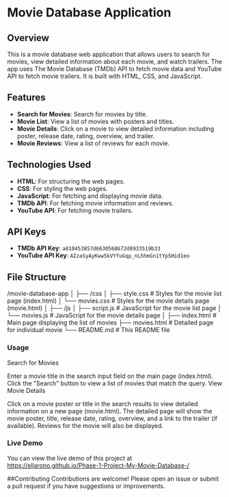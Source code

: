 # Movie Database Application

## Overview

This is a movie database web application that allows users to search for movies, view detailed information about each movie, and watch trailers. The app uses The Movie Database (TMDb) API to fetch movie data and YouTube API to fetch movie trailers. It is built with HTML, CSS, and JavaScript.

## Features

- **Search for Movies**: Search for movies by title.
- **Movie List**: View a list of movies with posters and titles.
- **Movie Details**: Click on a movie to view detailed information including poster, release date, rating, overview, and trailer.
- **Movie Reviews**: View a list of reviews for each movie.

## Technologies Used

- **HTML**: For structuring the web pages.
- **CSS**: For styling the web pages.
- **JavaScript**: For fetching and displaying movie data.
- **TMDb API**: For fetching movie information and reviews.
- **YouTube API**: For fetching movie trailers.

## API Keys

- **TMDb API Key**: `a010453857d6630568672d8933519b33`
- **YouTube API Key**: `AIzaSyAyKww5kVYfuGqp_nLhhmGn1tYpSHid1eo`

## File Structure
/movie-database-app
│
├── /css
│ ├── style.css # Styles for the movie list page (index.html)
│ └── movies.css # Styles for the movie details page (movie.html)
│
├── /js
│ ├── script.js # JavaScript for the movie list page
│ └── movies.js # JavaScript for the movie details page
│
├── index.html # Main page displaying the list of movies
├── movies.html # Detailed page for individual movie
└── README.md # This README file

### Usage
Search for Movies

Enter a movie title in the search input field on the main page (index.html).
Click the "Search" button to view a list of movies that match the query.
View Movie Details

Click on a movie poster or title in the search results to view detailed information on a new page (movie.html).
The detailed page will show the movie poster, title, release date, rating, overview, and a link to the trailer (if available).
Reviews for the movie will also be displayed.

### Live Demo
You can view the live demo of this project at https://ellarono.github.io/Phase-1-Project-My-Movie-Database-/

##Contributing
Contributions are welcome! Please open an issue or submit a pull request if you have suggestions or improvements.
